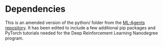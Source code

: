 # Dependencies
This is an amended version of the python/ folder from the [ML-Agents repository](https://github.com/Unity-Technologies/ml-agents). 
It has been edited to include a few additional pip packages and PyTorch tutorials needed for the Deep Reinforcement Learning Nanodegree program.
